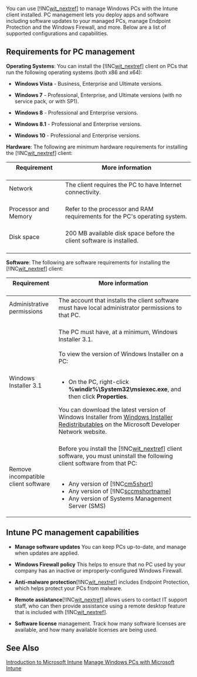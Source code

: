 You can use [!INC[wit_nextref](../Token/wit_nextref_md.md)] to manage Windows PCs with the Intune client installed. PC management lets you deploy apps and software including software updates to your managed PCs, manage Endpoint Protection and the Windows Firewall, and more.  Below are a list of supported configurations and capabilities.

## <a name="BKMK_ClientReqs"></a>Requirements for PC management
**Operating Systems**: 
You can install the [!INC[wit_nextref](../Token/wit_nextref_md.md)] client on PCs that run the following operating systems (both x86 and x64):

- **Windows Vista** - Business, Enterprise and Ultimate versions.

- **Windows 7** - Professional, Enterprise, and Ultimate versions (with no service pack, or with SP1).

- **Windows 8** - Professional and Enterprise versions.

- **Windows 8.1** - Professional and Enterprise versions.

- **Windows 10** - Professional and Enterprise versions.

**Hardware**:
The following are minimum hardware requirements for installing the [!INC[wit_nextref](../Token/wit_nextref_md.md)] client:

|Requirement <br /> <br />|More information <br /> <br />|
|---------------|--------------------|
|Network <br /> <br />|The client requires the PC to have Internet connectivity. <br /> <br />|
|Processor and Memory <br /> <br />|Refer to the processor and RAM requirements for the PC's operating system. <br /> <br />|
|Disk space <br /> <br />|200 MB available disk space before the client software is installed. <br /> <br />|
**Software**: 
The following are software requirements for installing the [!INC[wit_nextref](../Token/wit_nextref_md.md)] client:

|Requirement <br /> <br />|More information <br /> <br />|
|---------------|--------------------|
|Administrative permissions <br /> <br />|The account that installs the client software must have local administrator permissions to that PC. <br /> <br />|
|Windows Installer 3.1 <br /> <br />|The PC must have, at a minimum, Windows Installer 3.1. <br /> <br />To view the version of Windows Installer on a PC: <br /> <br /><ul><li>On the PC, right-click **%windir%\System32\msiexec.exe**, and then click **Properties**. </li> </ul>You can download the latest version of Windows Installer from [Windows Installer Redistributables](http://go.microsoft.com/fwlink/?LinkID=234258) on the Microsoft Developer Network website. <br /> <br />|
|Remove incompatible client software <br /> <br />|Before you install the [!INC[wit_nextref](../Token/wit_nextref_md.md)] client software, you must uninstall the following client software from that PC: <br /> <br /><ul><li>Any version of [!INC[cm5short](../Token/cm5short_md.md)] </li><li>Any version of [!INC[sccmshortname](../Token/sccmshortname_md.md)] </li><li>Any version of Systems Management Server (SMS) </li> </ul>|

## <a name="WIT_Cap"></a>Intune PC management capabilities

- **Manage software updates** You can keep PCs up-to-date, and manage when updates are applied.

- **Windows Firewall policy** This helps to ensure that no PC used by your company has an inactive or improperly-configured Windows Firewall.

- **Anti-malware protection**[!INC[wit_nextref](../Token/wit_nextref_md.md)] includes Endpoint Protection, which helps protect your PCs from malware.

- **Remote assistance**[!INC[wit_nextref](../Token/wit_nextref_md.md)] allows users to contact IT support staff, who can then provide assistance using a remote desktop feature that is included with [!INC[wit_nextref](../Token/wit_nextref_md.md)].

- **Software license** management.  Track how many software licenses are available, and how many available licenses are being used.

## See Also
[Introduction to Microsoft Intune](../Topic/Introduction_to_Microsoft_Intune.md)
[Manage Windows PCs with Microsoft Intune](../Topic/Manage_Windows_PCs_with_Microsoft_Intune.md)


